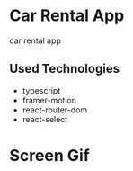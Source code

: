 <h1>Car Rental App</h1>

<p>car rental app</p>

<h2>Used Technologies</h2>

<ul>

<li>typescript</li>
<li>framer-motion</li>
<li>react-router-dom</li>
<li>react-select</li>

</ul>

<h1>Screen Gif</h1>
